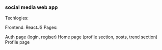 ### social media web app

Techlogies:

Frontend: ReactJS
Pages:

Auth page (login, regiser)
Home page (profile section, posts, trend section)
Profile page
